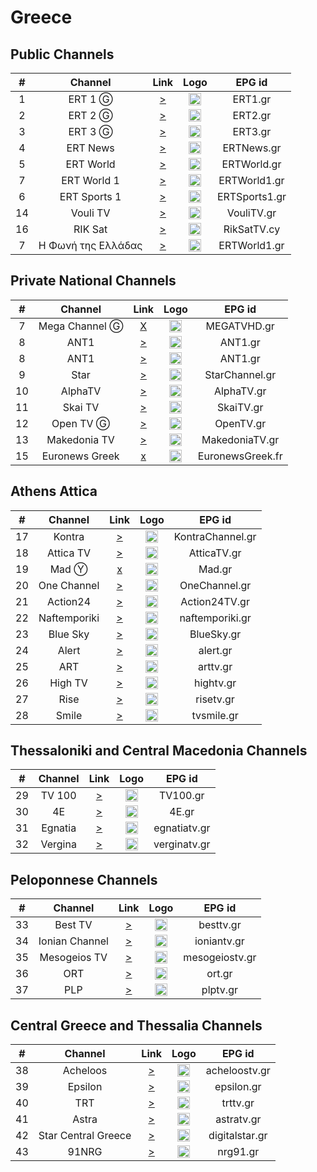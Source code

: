 <h1>Greece</h1>

<h2>Public Channels</h2>


| #  |      Channel       |                                         Link                                          |                                                            Logo                                                             |    EPG id     |
|:--:|:------------------:|:-------------------------------------------------------------------------------------:|:---------------------------------------------------------------------------------------------------------------------------:|:-------------:|
| 1  |      ERT 1 Ⓖ       |        [>](https://ertflix.ascdn.broadpeak.io/ertlive/ert1/default/index.mpd)         |                                  <img height="20" src="https://i.imgur.com/WWMe8IY.png"/>                                   |    ERT1.gr    |
| 2  |      ERT 2 Ⓖ       |            [>](https://ertflix.ascdn.broadpeak.io/ert2/default/index.mpd)             |                                  <img height="20" src="https://i.imgur.com/pcusPFl.png"/>                                   |    ERT2.gr    |
| 3  |      ERT 3 Ⓖ       |        [>](https://ertflix.ascdn.broadpeak.io/ertlive/ert3/default/index.mpd)         |                                  <img height="20" src="https://i.imgur.com/KyhzDRm.png"/>                                   |    ERT3.gr    |
| 4  |      ERT News      |      [>](https://ertflix.ascdn.broadpeak.io/ertlive/ertnews/default/index.m3u8)       |                                  <img height="20" src="https://i.imgur.com/saIGLvr.png"/>                                   |  ERTNews.gr   |
| 5  |     ERT World      | [>](https://ertflix-ertworld.siliconweb.com/mpegts/618618_3479286/master_mpegts.m3u8) |                                  <img height="20" src="https://i.imgur.com/KsMTWYw.png"/>                                   |  ERTWorld.gr  |
| 7  |    ERT World 1     |      [>](https://ertflix.ascdn.broadpeak.io/ertlive/seasonal/default/index.mpd)       |                                  <img height="20" src="https://i.imgur.com/KsMTWYw.png"/>                                   | ERTWorld1.gr  |
| 6  |    ERT Sports 1    |     [>](https://ertflix-ertsports1.siliconweb.com/cmaf/618618_3479292/index.mpd)      |                                  <img height="20" src="https://i.imgur.com/gebWmAB.png"/>                                   | ERTSports1.gr |
| 14 |      Vouli TV      |         [>](https://ertflix.akamaized.net/ertlive/vouliexp/default/index.mpd)         |                                  <img height="20" src="https://i.imgur.com/1vqW7lc.png"/>                                   |  VouliTV.gr   |
| 16 |      RIK Sat       |                [>](https://l3.cloudskep.com/cybcsat/abr/playlist.m3u8)                |                                  <img height="20" src="https://i.imgur.com/9edlXHP.png"/>                                   |  RikSatTV.cy  |
| 7  | Η Φωνή της Ελλάδας |      [>](https://ertmmd.akamaized.net/ertradio/voiceofgreece/default/index.mpd)       | <img height="20" src="https://upload.wikimedia.org/wikipedia/el/thumb/5/58/VoiceOfGreece.svg/512px-VoiceOfGreece.svg.png"/> | ERTWorld1.gr  |





<h2>Private National Channels</h2>

| #  |    Channel     |                                                                                                                                                                                                                                                                                                                                                                      Link                                                                                                                                                                                                                                                                                                                                                                       |                                                                    Logo                                                                    |      EPG id      |
|:--:|:--------------:|:-----------------------------------------------------------------------------------------------------------------------------------------------------------------------------------------------------------------------------------------------------------------------------------------------------------------------------------------------------------------------------------------------------------------------------------------------------------------------------------------------------------------------------------------------------------------------------------------------------------------------------------------------------------------------------------------------------------------------------------------------:|:------------------------------------------------------------------------------------------------------------------------------------------:|:----------------:|
| 7  | Mega Channel Ⓖ |                                                                                                                                                                                                                                                                                                                        [X](https://c98db5952cb54b358365984178fb898a.msvdn.net/live/S86713049/gonOwuUacAxM/playlist.m3u8)                                                                                                                                                                                                                                                                                                                        |                                          <img height="20" src="https://i.imgur.com/TjLy6KT.png"/>                                          |   MEGATVHD.gr    |
| 8  |      ANT1      |                                                                                                                                                                                                                                                                                                                                         [>](http://mcdn.antennaplus.gr/live/media0/Ant1/HLS/Ant1.m3u8)                                                                                                                                                                                                                                                                                                                                          |                                          <img height="20" src="https://i.imgur.com/xDdVa9U.png"/>                                          |     ANT1.gr      |
| 8  |      ANT1      |                                                                                                                                                                                                                                                                                                                 [>](https://lcdn.antennaplus.gr/r86d08d448885424196f6cd3ddc5d1489/eu-central-1/6415884360001/playlist_dvr.m3u8)                                                                                                                                                                                                                                                                                                                 |                                          <img height="20" src="https://i.imgur.com/xDdVa9U.png"/>                                          |     ANT1.gr      |
| 9  |      Star      |                                                                                                                                                                                                                                                                                                                                       [>](https://livestar.siliconweb.com/starvod/star_int/star_int.m3u8)                                                                                                                                                                                                                                                                                                                                       |                                          <img height="20" src="https://i.imgur.com/Hp0stVQ.png"/>                                          |  StarChannel.gr  |
| 10 |    AlphaTV     |                                                                                                                                                                                                                                                                                                                                   [>](https://alphatvlive2.siliconweb.com/alphatvlive/live_abr/playlist.m3u8)                                                                                                                                                                                                                                                                                                                                   |                                          <img height="20" src="https://i.imgur.com/bAVGX0l.png"/>                                          |    AlphaTV.gr    |
| 11 |    Skai TV     |                                                                                                                                                                                                                                                                                                                                         [>](http://skai-live.siliconweb.com/media/cambria4/index.m3u8)                                                                                                                                                                                                                                                                                                                                          |                                          <img height="20" src="https://i.imgur.com/TSg7B8X.png"/>                                          |    SkaiTV.gr     |
| 12 |   Open TV Ⓖ    |                                                                                                                                                                                                                                                                                                                                                     [>](https://s.tvopen.gr/onlygreece.mp4)                                                                                                                                                                                                                                                                                                                                                     |                                          <img height="20" src="https://i.imgur.com/HzBmvPT.png"/>                                          |    OpenTV.gr     |
| 13 |  Makedonia TV  |                                                                                                                                                                                                                                                                                                                 [>](https://lcdn.antennaplus.gr/r444865966c0847fca53b9b0c133af7a9/eu-central-1/6415884360001/playlist_dvr.m3u8)                                                                                                                                                                                                                                                                                                                 |                                          <img height="20" src="https://i.imgur.com/90iDHbQ.png"/>                                          |  MakedoniaTV.gr  |
| 15 | Euronews Greek | [x](https://manifest.googlevideo.com/api/manifest/hls_variant/expire/1708135889/ei/ccHPZYOfNpa41wLw85rgDA/ip/2001%3A9e8%3A22c%3Aee00%3A57a2%3Aeb3%3Ac696%3Aa762/id/uWIhV9gQClg.2/source/yt_live_broadcast/requiressl/yes/xpc/EgVo2aDSNQ%3D%3D/hfr/1/playlist_duration/30/manifest_duration/30/maudio/1/spc/UWF9f-6IDVTs5-2dy0AVeKcl5_pllEQhIzC1P6ZQqfg1nWU/vprv/1/go/1/pacing/0/nvgoi/1/keepalive/yes/fexp/24007246/dover/11/itag/0/playlist_type/DVR/sparams/expire%2Cei%2Cip%2Cid%2Csource%2Crequiressl%2Cxpc%2Chfr%2Cplaylist_duration%2Cmanifest_duration%2Cmaudio%2Cspc%2Cvprv%2Cgo%2Citag%2Cplaylist_type/sig/AJfQdSswRgIhAKHKG1xVSTvOPOLOfAtgYGxjT5TXFh2fpuXgX3_N52NlAiEA2nRFl4bWATy1aF6dOwQLfrm1MlDEZT2BWJUOBYET0wE%3D/file/index.m3u8) | <img height="20" src="https://upload.wikimedia.org/wikipedia/commons/thumb/4/46/Euronews_2016_logo.svg/640px-Euronews_2016_logo.svg.png"/> | EuronewsGreek.fr |

<h2>Athens Attica</h2>

| #  |   Channel    |                                                             Link                                                              |                           Logo                           |      EPG id      |
|:--:|:------------:|:-----------------------------------------------------------------------------------------------------------------------------:|:--------------------------------------------------------:|:----------------:|
| 17 |    Kontra    |                               [>](https://kontralive.siliconweb.com/live/kontratv/playlist.m3u8)                               | <img height="20" src="https://i.imgur.com/ROZ9VfV.png"/> | KontraChannel.gr |
| 18 |  Attica TV   |                           [>](https://atticatv.siliconweb.com/atticatv/atticaliveabr/playlist.m3u8)                           | <img height="20" src="https://i.imgur.com/IEBVE91.png"/> |   AtticaTV.gr    |
| 19 |    Mad Ⓨ     |                                                             [x]()                                                             | <img height="20" src="https://i.imgur.com/OTTxxGe.png"/> |      Mad.gr      |
| 20 | One Channel  |                               [>](https://onechannel.siliconweb.com/one/stream/chunks_dvr.m3u8)                               | <img height="20" src="https://i.imgur.com/GwKaHbM.png"/> |  OneChannel.gr   |
| 21 |   Action24   |                            [>](https://actionlive.siliconweb.com/actionabr/actiontv/playlist.m3u8)                            | <img height="20" src="https://i.imgur.com/Zi1YohT.png"/> |  Action24TV.gr   |
| 22 | Naftemporiki | [>](https://naftemporiki-live.cdn.vustreams.com/live/a4b4a88a-681c-4a2d-8e74-33daa5f2cb61/live.isml/live-video=2000000.m3u8)  | <img height="20" src="https://i.imgur.com/b1L375j.png"/> | naftemporiki.gr  |
| 23 |   Blue Sky   |                            [>](https://cdn1.smart-tv-data.com/bluesky/bluesky-live/playlist.m3u8)                             | <img height="20" src="https://i.imgur.com/rzuQslM.png"/> |    BlueSky.gr    |
| 24 |    Alert     |                                   [>](https://itv.streams.ovh/ALEERT/ALEERT/playlist.m3u8)                                    | <img height="20" src="https://i.imgur.com/xqa87lG.png"/> |     alert.gr     |
| 25 |     ART      |                  [>](https://hugh.cdn.rumble.cloud/live/k5e12sb4/slot-82/fdd0-tbln_360p/chunklist_DVR.m3u8)                   | <img height="20" src="https://i.imgur.com/7TyUxLj.png"/> |     arttv.gr     |
| 26 |   High TV    |                                   [>](https://live.streams.ovh/hightv/hightv/playlist.m3u8)                                   | <img height="20" src="https://i.imgur.com/wHzCGry.png"/> |    hightv.gr     |
| 27 |     Rise     | [>](http://ovh-edge-h.evrideo.com:8080/23e234f2-aec8-4804-b694-4cdd71d2d48d_MONITORING_HLS/video_240p_WEBRTC_MONITORING.m3u8) | <img height="20" src="https://i.imgur.com/B6ZtqJ8.png"/> |    risetv.gr     |
| 28 |    Smile     |                                     [>](https://s1.cystream.net/live/smile/playlist.m3u8)                                     | <img height="20" src="https://i.imgur.com/Ax6K20a.png"/> |    tvsmile.gr    |


<h2>Thessaloniki and Central Macedonia Channels</h2>

| #  | Channel |                                   Link                                   |                           Logo                           |    EPG id    |
|:--:|:-------:|:------------------------------------------------------------------------:|:--------------------------------------------------------:|:------------:|
| 29 | TV 100  |           [>](https://live.fm100.gr/hls/tv100/1_2/index.m3u8)            | <img height="20" src="https://i.imgur.com/9rtf8OR.png"/> |   TV100.gr   |
| 30 |   4E    |  [>](http://eu2.tv4e.gr:1935/live/smil:myStream.sdp.smil/playlist.m3u8)  | <img height="20" src="https://i.imgur.com/Ed085oJ.png"/> |    4E.gr     |
| 31 | Egnatia |    [>](https://video.streams.ovh:1936/egnatiatv/egnatiatv/index.m3u)     | <img height="20" src="https://i.imgur.com/zuyYIca.png"/> | egnatiatv.gr |
| 32 | Vergina | [>](https://ssh101-fl.bozztv.com/ssh101/verginatv/tracks-v1a1/mono.m3u8) | <img height="20" src="https://i.imgur.com/cpF6wvR.png"/> | verginatv.gr |

<h2>Peloponnese Channels</h2>

| #  |    Channel     |                               Link                                |                           Logo                           |     EPG id     |
|:--:|:--------------:|:-----------------------------------------------------------------:|:--------------------------------------------------------:|:--------------:|
| 33 |    Best TV     | [>](https://besttv.siliconweb.com/bestTV/live_abr/playlist.m3u8)  | <img height="20" src="https://i.imgur.com/VA13E3w.png"/> |   besttv.gr    |
| 34 | Ionian Channel |   [>](https://stream.ioniantv.gr/ionian/live_abr/playlist.m3u8)   | <img height="20" src="https://i.imgur.com/ADVYeQd.png"/> |  ioniantv.gr   |
| 35 |  Mesogeios TV  |       [>](https://til.pp.ua:3872/live/mesogeiostvlive.m3u8)       | <img height="20" src="https://i.imgur.com/tr0Lf9K.png"/> | mesogeiostv.gr |
| 36 |      ORT       |  [>](https://eu1.vectromdigital.com:1936/ort/ort/playlist.m3u8)   | <img height="20" src="https://i.imgur.com/ytV3lbP.png"/> |     ort.gr     |
| 37 |      PLP       | [>](https://www.hellasnet.tv/rest2.live.hn/w2r.plp/playlist.m3u8) | <img height="20" src="https://i.imgur.com/2PTEChx.png">  |    plptv.gr    |


<h2>Central Greece and Thessalia Channels</h2>

| #  |       Channel       |                                                                                                                                                                                                                                                                                                                                                                                                                                                                                                                                                                                   Link                                                                                                                                                                                                                                                                                                                                                                                                                                                                                                                                                                                    |                           Logo                            |     EPG id     |
|:--:|:-------------------:|:-------------------------------------------------------------------------------------------------------------------------------------------------------------------------------------------------------------------------------------------------------------------------------------------------------------------------------------------------------------------------------------------------------------------------------------------------------------------------------------------------------------------------------------------------------------------------------------------------------------------------------------------------------------------------------------------------------------------------------------------------------------------------------------------------------------------------------------------------------------------------------------------------------------------------------------------------------------------------------------------------------------------------------------------------------------------------------------------------------------------------------------------------------------------------:|:---------------------------------------------------------:|:--------------:|
| 38 |      Acheloos       |                                                                                                                                                                                                                                                                                                                                                                                                                                                                                                                                                        [>](http://srv.viiideo.gr:1935/axeloos/live/playlist.m3u8)                                                                                                                                                                                                                                                                                                                                                                                                                                                                                                                                                         | <img height="20" src="https://i.imgur.com/5SVMxcu.png" /> | acheloostv.gr  |
| 39 |       Epsilon       |                                                                                                                                                                                                                                                                                                                                                                                                                                                                                                                                                          [>](https://neon.streams.gr:8081/epsilontv/index.m3u8)                                                                                                                                                                                                                                                                                                                                                                                                                                                                                                                                                           | <img height="20" src="https://i.imgur.com/vUQSDvZ.png"/>  |   epsilon.gr   |
| 40 |         TRT         |                                                                                                                                                                                                                                                                                                                                                                                                                                                                                                                                                     [>](https://www.hellasnet.tv/rest2.live.hn/u2r.trt/playlist.m3u8)                                                                                                                                                                                                                                                                                                                                                                                                                                                                                                                                                     | <img height="20" src="https://i.imgur.com/g0jPOcC.png"/>  |    trttv.gr    |
| 41 |        Astra        | [>](https://video-weaver.ber01.hls.ttvnw.net/v1/playlist/Cv4FUodmcdO-oYJfp1s6FzVOafSxyd2OQ2H09-7pfb8hHqpGATFERYyXaZMDCZPZtOVsXsZsLPLT7EKy8KuEio44LBrIvioRxJ3GX8npgvUbpH6tcDJekLpSz5BMuUZZivBwd4T3K3LIkNzz4i6DD2gr9UrJHFsaa2PGyY6kaVYzGSLS7h_CFBn5_Gq7t_3Oi8Uw5oREmI0YFFTQ7NgcqJnUZbNhzVYjPqII6fjRTGfSGYSi0R-bpYEOvcK8R-SfjJmIcXMR_W9PmkcXavAD4QHbYQgAA8Lf97H5XjvqsdrWM3tKvfxfeNPCyHQuGly4DUCvY14mXpB4WNGlc5-CO7LQ3jWmvQ0sFQilx8VQ365s2kjKAbmdf1MTGCoN16R7vVP9jsGmg30lP6uwCNriwC8WvFiJPXvWr4OyatAIf9CxFwnjiz7eSQ4I3hn5IUo-F2fqa_oeILnEJVIFKUD9dbO7yfkJTPF2bpLSVyo5mLozlD-RJEodAUmwIs3zN5_dNJhEs8irS0O8YNcZiJ1kFuqoMUmqSKQyZZ_4cFZOFdw-u1gUGaVA0fgR2pQMOf9vKTuAPM9c0Z5SNEqnQkLMmdwmzW63NY972maBWVujO7xdS8B6bbJb2Jw79AsV5PT6SlOqdGNv_N3IjFnrIr_KM07btb5ShD6weOrtr6tk2xTvZOlG7ZbyZCCKaUNnMZbB1QBfvVlfCLd5slmY7qfSFS0G1zVvohCM07nUI1FDvy9HQtNb6wdxzr6K0nDnZ4LTq65hnh23rGbd8CNA6T3NOnJCaoKW_bG9P3ggb_s7w22dVn_TRpm-YZqf0SXrTDbqMTLYGKoctPNV_SFgvM_iQAWo1lJ3gdod8XSMj1VhzeXSuTUmzSdL7zS4X5YIzLzkN6IgN0165Ib6U6SjJPxorCIZydYsvxDCD1RFMHeR97iezgWbECjS1Q5RlYLYqAV8QSCrBBjcMWbznq6hEhQQi3UYY6SCJvZ3mje1LdVcqDwBCNWrs1d1Jqk7avsPIFqCnBoMZV6duCnb7uOogtvCIAEqCWV1LXdlc3QtMjDWCQ.m3u8) | <img height="20" src="https://i.imgur.com/oYRPfZm.png"/>  |   astratv.gr   |
| 42 | Star Central Greece |                                                                                                                                                                                                                                                                                                                                                                                                                                                                                         [>](https://www.dailymotion.com/cdn/live/video/x8rkeb7.m3u8?sec=N88LC5JBq8ouQ8kZeHi5exoW2Sbkr1MHEQD98olACAqPNPQUGwarLP8sLga1BHu0&dmTs=52937&dmV1st=baa4dfed-ec1e-42ac-b4c6-d508240c3e24)                                                                                                                                                                                                                                                                                                                                                                                                                                                                                          | <img height="20" src="https://i.imgur.com/BTUEvxg.png"/>  | digitalstar.gr |
| 43 |        91NRG        |                                                                                                                                                                                                                                                                                                                                                                                                                                                                                                                                                            [>](http://tv.nrg91.gr:1935/onweb/live/master.m3u8)                                                                                                                                                                                                                                                                                                                                                                                                                                                                                                                                                            |  <img height="20" src="https://i.imgur.com/g1pCRRG.png">  |    nrg91.gr    |